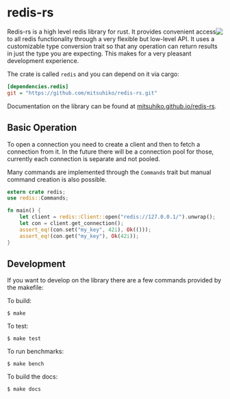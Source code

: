 # redis-rs

<img src="https://travis-ci.org/mitsuhiko/redis-rs.svg" style="float: right">

Redis-rs is a high level redis library for rust.  It provides convenient access
to all redis functionality through a very flexible but low-level API.  It
uses a customizable type conversion trait so that any operation can return
results in just the type you are expecting.  This makes for a very pleasant
development experience.

The crate is called `redis` and you can depend on it via cargo:

```ini
[dependencies.redis]
git = "https://github.com/mitsuhiko/redis-rs.git"
```

Documentation on the library can be found at
[mitsuhiko.github.io/redis-rs](http://mitsuhiko.github.io/redis-rs/redis/).

## Basic Operation

To open a connection you need to create a client and then to fetch a
connection from it.  In the future there will be a connection pool for
those, currently each connection is separate and not pooled.

Many commands are implemented through the `Commands` trait but manual
command creation is also possible.

```rust
extern crate redis;
use redis::Commands;

fn main() {
    let client = redis::Client::open("redis://127.0.0.1/").unwrap();
    let con = client.get_connection();
    assert_eq!(con.set("my_key", 42i), Ok(()));
    assert_eq!(con.get("my_key"), Ok(42i));
}
```

## Development

If you want to develop on the library there are a few commands provided
by the makefile:

To build:

    $ make

To test:

    $ make test

To run benchmarks:

    $ make bench

To build the docs:

    $ make docs
